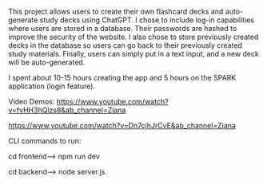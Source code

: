 This project allows users to create their own flashcard decks and auto-generate study decks using ChatGPT. I chose to include log-in capabilities where users are stored in a database. Their passwords are hashed to improve the security of the website. I also chose to store previously created decks in the database so users can go back to their previously created study materials. Finally, users can simply put in a text input, and a new deck will be auto-generated. 

I spent about 10-15 hours creating the app and 5 hours on the SPARK application (login feature). 

Video Demos: https://www.youtube.com/watch?v=fvHH3hQlzs8&ab_channel=Ziana

https://www.youtube.com/watch?v=Dn7cjhJrCvE&ab_channel=Ziana

CLI commands to run: 

cd frontend--> npm run dev

cd backend--> node server.js
